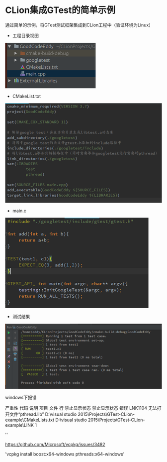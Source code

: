 # CLion集成GTest的简单示例
通过简单的示例，将GTest测试框架集成到CLion工程中（验证环境为Linux）
* 工程目录视图

![](./assets/catalogView.png)

* CMakeList.txt

![](./assets/CMakeList.png)

* main.c

![](./assets/mainCode.png)

* 测试结果

![](./assets/result.png)

windows下报错


严重性	代码	说明	项目	文件	行	禁止显示状态	禁止显示状态
错误	LNK1104	无法打开文件“pthread.lib”	D:\visual studio 2015\Projects\GTest-CLion-example\CMakeLists.txt	D:\visual studio 2015\Projects\GTest-CLion-example\LINK	1		


''

https://github.com/Microsoft/vcpkg/issues/3482

'vcpkg install boost:x64-windows pthreads:x64-windows'
